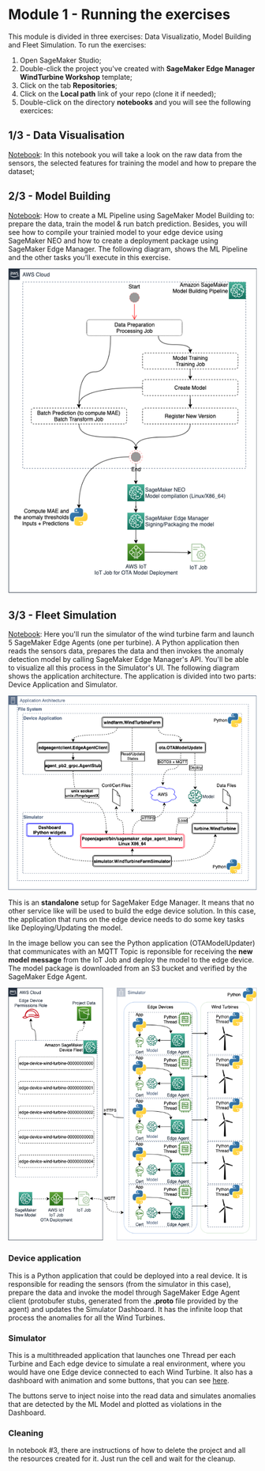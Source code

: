 # Module 1 - Running the exercises

This module is divided in three exercises: Data Visualizatio, Model Building and Fleet Simulation. To run the exercises:  
  1. Open SageMaker Studio;
  2. Double-click the project you've created with **SageMaker Edge Manager WindTurbine Workshop** template;
  3. Click on the tab **Repositories**;
  4. Click on the **Local path** link of your repo (clone it if needed);
  5. Double-click on the directory **notebooks** and you will see the following exercices:

## 1/3 - Data Visualisation
<a href="01 - Data Visualization.ipynb">Notebook</a>: In this notebook you will take a look on the raw data from the sensors, the selected features for training the model and how to prepare the dataset;

## 2/3 - Model Building

<a href="02 - Training with Pytorch.ipynb">Notebook</a>: How to create a ML Pipeline using SageMaker Model Building to: prepare the data, train the model & run batch prediction. Besides, you will see how to compile your trainied model to your edge device using SageMaker NEO and how to create a deployment package using SageMaker Edge Manager. The following diagram, shows the ML Pipeline and the other tasks you'll execute in this exercise.

<p align="center">
    <img src="../imgs/EdgeManagerWorkshop_ModelPipeline.png"></a>
</p>

## 3/3 - Fleet Simulation
<a href="03 - Run Fleet.ipynb">Notebook</a>: Here you'll run the simulator of the wind turbine farm and launch 5 SageMaker Edge Agents (one per turbine). A Python application then reads the sensors data, prepares the data and then invokes the anomaly detection model by calling SageMaker Edge Manager's API. You'll be able to visualize all this process in the Simulator's UI. The following diagram shows the application architecture. The application is divided into two parts: Device Application and Simulator.
<p align="center">
    <img src="../imgs/EdgeManagerWorkshop_App.png"></a>
</p>

This is an **standalone** setup for SageMaker Edge Manager. It means that no other service like will be used to build the edge device solution. In this case, the application that runs on the edge device needs to do some key tasks like Deploying/Updating the model. 

In the image bellow you can see the Python application (OTAModelUpdater) that communicates with an MQTT Topic is reponsible for receiving the **new model message** from the IoT Job and deploy the model to the edge device. The model package is downloaded from an S3 bucket and verified by the SageMaker Edge Agent.

<p align="center">
    <img src="../imgs/EdgeManagerWorkshop_Deployment.png"></a>
</p>

### Device application
This is a Python application that could be deployed into a real device. It is responsible for reading the sensors (from the simulator in this case), prepare the data and invoke the model through SageMaker Edge Agent client (protobufer stubs, generated from the **.proto** file provided by the agent) and updates the Simulator Dashboard. It has the infinite loop that process the anomalies for all the Wind Turbines.

### Simulator
This is a multithreaded application that launches one Thread per each Turbine and Each edge device to simulate a real environment, where you would have one Edge device connected to each Wind Turbine. It also has a dashboard with animation and some buttons, that you can see [here](../README.md).

The buttons serve to inject noise into the read data and simulates anomalies that are detected by the ML Model and plotted as violations in the Dashboard.

### Cleaning
In notebook #3, there are instructions of how to delete the project and all the resources created for it. Just run the cell and wait for the cleanup.

